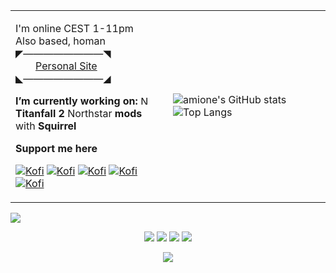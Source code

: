 <table>
  <tr>
    <td width=50%>

I'm online CEST 1-11pm\
Also based, homan\
◤————————◥\
  [Personal Site](https://petar.tk)\
◣————————◢

**I’m currently working on:**
<img src="northstar.png" alt="Northstar logo" width="15"/>  **Titanfall 2** Northstar **mods** with **Squirrel**

**Support me here**

[![Kofi](https://badgen.net/badge/icon/kofi?icon=kofi&label)](https://ko-fi.com/amione)
[![Kofi](https://badgen.net/badge/icon/kofi?icon=kofi&label)](https://ko-fi.com/amione)
[![Kofi](https://badgen.net/badge/icon/kofi?icon=kofi&label)](https://ko-fi.com/amione)
[![Kofi](https://badgen.net/badge/icon/kofi?icon=kofi&label)](https://ko-fi.com/amione)
[![Kofi](https://badgen.net/badge/icon/kofi?icon=kofi&label)](https://ko-fi.com/amione)
    </td>
    <td width=50%>
![amione's GitHub stats](https://github-readme-stats.vercel.app/api?username=xamionex&count_private=true&show_icons=true&theme=midnight-purple)
![Top Langs](https://github-readme-stats.vercel.app/api/top-langs/?username=xamionex&layout=compact&theme=midnight-purple)
    </td>
  </tr>
</table>

<p align="center">
  <img style="display: block" src="https://discord.c99.nl/widget/theme-3/139095725110722560.png" />
</p>

<p align="center">
  <img style="display: inline" src="https://dev.discordprofiles.me/badge/vscode/139095725110722560" />
  <img style="display: inline" src="https://dev.discordprofiles.me/badge/status/139095725110722560?simple=true" />
  <img style="display: inline" src="https://dev.discordprofiles.me/badge/playing/139095725110722560" />
  <img style="display: inline" src="https://wakatime.com/badge/user/6fd038ee-1943-42ab-a1b5-2179f8846e21.svg" href="https://wakatime.com/@6fd038ee-1943-42ab-a1b5-2179f8846e21" />
</p>

<p align="center">
  <img src="https://github-readme-stats.vercel.app/api/wakatime?username=amione&theme=midnight-purple" />
</p>
